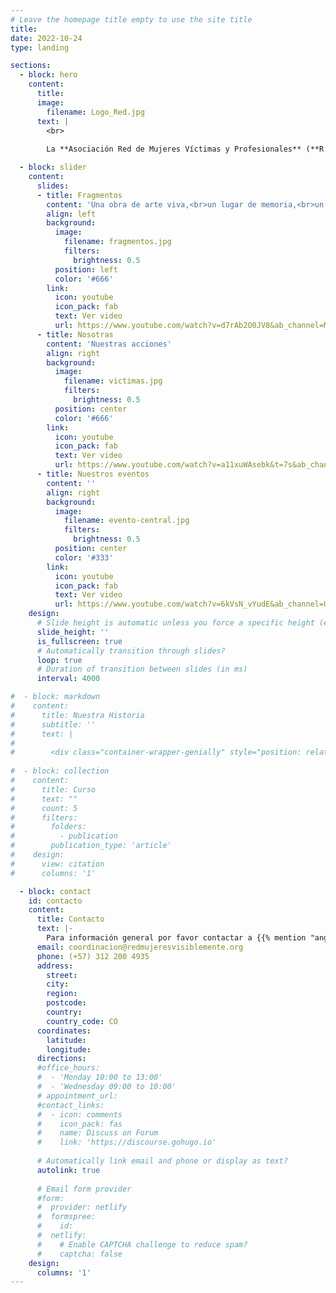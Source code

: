 ```yaml
---
# Leave the homepage title empty to use the site title
title:
date: 2022-10-24
type: landing

sections:
  - block: hero
    content:
      title:
      image:
        filename: Logo_Red.jpg
      text: |
        <br>
        
        La **Asociación Red de Mujeres Víctimas y Profesionales** (**R.M.V.P.**) es una organización de mujeres víctimas de Violencia Sexual, defensora de los Derechos Humanos, que promueve el empoderamiento de las víctimas de este delito en el marco del conflicto armado y fuera de él.

  - block: slider
    content:
      slides:
      - title: Fragmentos
        content: 'Una obra de arte viva,<br>un lugar de memoria,<br>un espacio de creación artística'
        align: left
        background:
          image:
            filename: fragmentos.jpg
            filters:
              brightness: 0.5
          position: left
          color: '#666'
        link:
          icon: youtube
          icon_pack: fab
          text: Ver video
          url: https://www.youtube.com/watch?v=d7rAb2O0JV8&ab_channel=MuseoNacionaldeColombia
      - title: Nosotras
        content: 'Nuestras acciones'
        align: right
        background:
          image:
            filename: victimas.jpg
            filters:
              brightness: 0.5
          position: center
          color: '#666'
        link:
          icon: youtube
          icon_pack: fab
          text: Ver video
          url: https://www.youtube.com/watch?v=a11xuWAsebk&t=7s&ab_channel=ConcéntrikaMedios
      - title: Nuestros eventos
        content: ''
        align: right
        background:
          image:
            filename: evento-central.jpg
            filters:
              brightness: 0.5
          position: center
          color: '#333'
        link:
          icon: youtube
          icon_pack: fab
          text: Ver video
          url: https://www.youtube.com/watch?v=6kVsN_vYudE&ab_channel=UniversidadCentral%2CBogotá%2CColombia
    design:
      # Slide height is automatic unless you force a specific height (e.g. '400px')
      slide_height: ''
      is_fullscreen: true
      # Automatically transition through slides?
      loop: true
      # Duration of transition between slides (in ms)
      interval: 4000

#  - block: markdown
#    content:
#      title: Nuestra Historia
#      subtitle: ''
#      text: |
#        
#        <div class="container-wrapper-genially" style="position: relative; min-height: 400px; max-width: 100%;"><video class="loader-genially" autoplay="autoplay" loop="loop" playsinline="playsInline" muted="muted" style="position: absolute;top: 45%;left: 50%;transform: translate(-50%, -50%);width: 80px;height: 80px;margin-bottom: 10%"><source src="https://static.genial.ly/resources/panel-loader-low.mp4" type="video/mp4" />Your browser does not support the video tag.</video><div id="5f577a3e08563f0d8a876510" class="genially-embed" style="margin: 0px auto; position: relative; height: auto; width: 100%;"></div></div><script>(function (d) { var js, id = "genially-embed-js", ref = d.getElementsByTagName("script")[0]; if (d.getElementById(id)) { return; } js = d.createElement("script"); js.id = id; js.async = true; js.src = "https://view.genial.ly/static/embed/embed.js"; ref.parentNode.insertBefore(js, ref); }(document));</script>
  
#  - block: collection
#    content:
#      title: Curso
#      text: ""
#      count: 5
#      filters:
#        folders:
#          - publication
#        publication_type: 'article'
#    design:
#      view: citation
#      columns: '1'

  - block: contact
    id: contacto
    content:
      title: Contacto
      text: |-
        Para información general por favor contactar a {{% mention "angela-maria-escobar" %}}.
      email: coordinacion@redmujeresvisiblemente.org
      phone: (+57) 312 200 4935
      address:
        street: 
        city: 
        region: 
        postcode: 
        country: 
        country_code: CO
      coordinates:
        latitude: 
        longitude: 
      directions: 
      #office_hours:
      #  - 'Monday 10:00 to 13:00'
      #  - 'Wednesday 09:00 to 10:00'
      # appointment_url:
      #contact_links:
      #  - icon: comments
      #    icon_pack: fas
      #    name: Discuss on Forum
      #    link: 'https://discourse.gohugo.io'
    
      # Automatically link email and phone or display as text?
      autolink: true
    
      # Email form provider
      #form:
      #  provider: netlify
      #  formspree:
      #    id:
      #  netlify:
      #    # Enable CAPTCHA challenge to reduce spam?
      #    captcha: false
    design:
      columns: '1'
---
```

